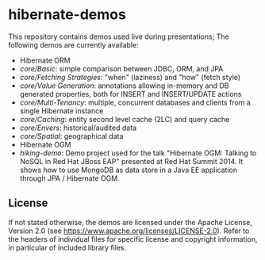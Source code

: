 # hibernate-demos

This repository contains demos used live during presentations; The following demos are currently available:

* Hibernate ORM
 * _core/Basic_: simple comparison between JDBC, ORM, and JPA
 * _core/Fetching Strategies_: "when" (laziness) and "how" (fetch style)
 * _core/Value Generation_: annotations allowing in-memory and DB generated properties, both for INSERT and INSERT/UPDATE actions
 * _core/Multi-Tenancy_: multiple, concurrent databases and clients from a single Hibernate instance
 * _core/Caching_: entity second level cache (2LC) and query cache
 * _core/Envers_: historical/audited data
 * _core/Spatial_: geographical data
* Hibernate OGM
 * _hiking-demo_: Demo project used for the talk "Hibernate OGM: Talking to NoSQL in Red Hat JBoss EAP" presented at Red Hat Summit 2014. It shows how to use MongoDB as data store in a Java EE application through JPA / Hibernate OGM.

## License

If not stated otherwise, the demos are licensed under the Apache License, Version 2.0 (see https://www.apache.org/licenses/LICENSE-2.0). Refer to the headers of individual files for specific license and copyright information, in particular of included library files.
